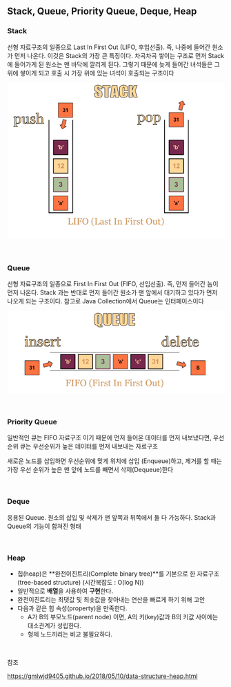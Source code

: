 ## Stack, Queue, Priority Queue, Deque, Heap


### Stack

선형 자료구조의 일종으로 Last In First Out (LIFO, 후입선출). 즉, 나중에 들어간 원소가 먼저 나온다. 이것은 Stack의 가장 큰 특징이다. 차곡차곡 쌓이는 구조로 먼저 Stack에 들어가게 된 원소는 맨 바닥에 깔리게 된다. 그렇기 때문에 늦게 들어간 녀석들은 그 위에 쌓이게 되고 호출 시 가장 위에 있는 녀석이 호출되는 구조이다

![image0](stack.png)

</br>

### Queue

선형 자료구조의 일종으로 First In First Out (FIFO, 선입선출). 즉, 먼저 들어간 놈이 먼저 나온다. Stack 과는 반대로 먼저 들어간 원소가 맨 앞에서 대기하고 있다가 먼저 나오게 되는 구조이다. 참고로 Java Collection에서 Queue는 인터페이스이다

![image1](queue.png)

</br>

### Priority Queue

일반적인 큐는 FIFO 자료구조 이기 때문에 먼저 들어온 데이터를 먼저 내보냈다면, 우선순위 큐는 우선순위가 높은 데이터를 먼저 내보내는 자료구조

새로운 노드를 삽입하면 우선순위에 맞게 위치에 삽입 (Enqueue)하고, 제거를 할 때는 가장 우선 순위가 높은 맨 앞에 노드를 빼면서 삭제(Dequeue)한다



</br>

### Deque

응용된 Queue. 원소의 삽입 및 삭제가 맨 앞쪽과 뒤쪽에서 둘 다 가능하다. Stack과 Queue의 기능이 합쳐진 형태



</br>

### Heap

- 힙(heap)은 **완전이진트리(Complete binary tree)**를 기본으로 한 자료구조(tree-based structure) (시간복잡도 : O(log N))
- 일반적으로 **배열**을 사용하여 **구현**한다.
- 완전이진트리는 최댓값 및 최솟값을 찾아내는 연산을 빠르게 하기 위해 고안
- 다음과 같은 힙 속성(property)을 만족한다.
  - A가 B의 부모노드(parent node) 이면, A의 키(key)값과 B의 키값 사이에는 대소관계가 성립한다.
  - 형제 노드끼리는 비교 불필요하다.



</br>

참조

https://gmlwjd9405.github.io/2018/05/10/data-structure-heap.html

